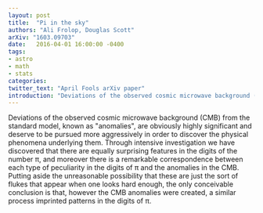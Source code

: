 ```yaml
---
layout: post
title:  "Pi in the sky"
authors: "Ali Frolop, Douglas Scott"
arXiv: "1603.09703"
date:   2016-04-01 16:00:00 -0400
tags:
- astro
- math
- stats
categories:
twitter_text: "April Fools arXiv paper"
introduction: "Deviations of the observed cosmic microwave background (CMB) from the standard model ..."
---
```


Deviations of the observed cosmic microwave background (CMB) from the standard model, known as "anomalies", are obviously highly significant and deserve to be pursued more aggressively in order to discover the physical phenomena underlying them. Through intensive investigation we have discovered that there are equally surprising features in the digits of the number π, and moreover there is a remarkable correspondence between each type of peculiarity in the digits of π and the anomalies in the CMB. Putting aside the unreasonable possibility that these are just the sort of flukes that appear when one looks hard enough, the only conceivable conclusion is that, however the CMB anomalies were created, a similar process imprinted patterns in the digits of π.

